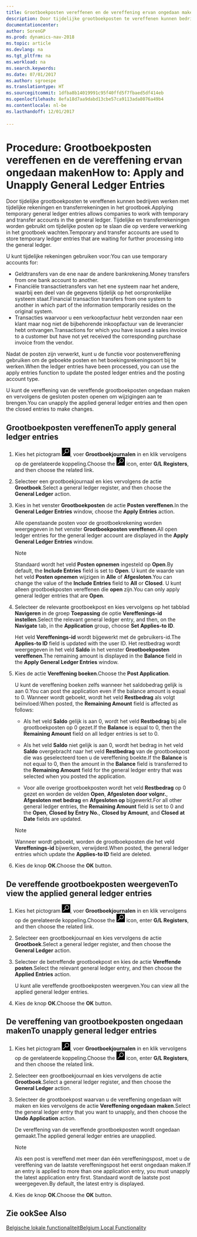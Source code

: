 ```yaml
---
title: Grootboekposten vereffenen en de vereffening ervan ongedaan maken
description: Door tijdelijke grootboekposten te vereffenen kunnen bedrijven werken met tijdelijke rekeningen en transferrekeningen in het grootboek. Tijdelijke en transferrekeningen worden gebruikt om tijdelijke posten op te slaan die op verdere verwerking in het grootboek wachten.
documentationcenter: 
author: SorenGP
ms.prod: dynamics-nav-2018
ms.topic: article
ms.devlang: na
ms.tgt_pltfrm: na
ms.workload: na
ms.search.keywords: 
ms.date: 07/01/2017
ms.author: sgroespe
ms.translationtype: HT
ms.sourcegitcommit: 1dfba8b14019991c95f40ffd5f7fbaed5df414eb
ms.openlocfilehash: 8efa18d7aa9dabd13cbe57ca9113ada8076a49b4
ms.contentlocale: nl-be
ms.lasthandoff: 12/01/2017

---
```

# <a name="how-to-apply-and-unapply-general-ledger-entries"></a><span data-ttu-id="c39a9-104">Procedure: Grootboekposten vereffenen en de vereffening ervan ongedaan maken</span><span class="sxs-lookup"><span data-stu-id="c39a9-104">How to: Apply and Unapply General Ledger Entries</span></span>
<span data-ttu-id="c39a9-105">Door tijdelijke grootboekposten te vereffenen kunnen bedrijven werken met tijdelijke rekeningen en transferrekeningen in het grootboek.</span><span class="sxs-lookup"><span data-stu-id="c39a9-105">Applying temporary general ledger entries allows companies to work with temporary and transfer accounts in the general ledger.</span></span> <span data-ttu-id="c39a9-106">Tijdelijke en transferrekeningen worden gebruikt om tijdelijke posten op te slaan die op verdere verwerking in het grootboek wachten.</span><span class="sxs-lookup"><span data-stu-id="c39a9-106">Temporary and transfer accounts are used to store temporary ledger entries that are waiting for further processing into the general ledger.</span></span>  

 <span data-ttu-id="c39a9-107">U kunt tijdelijke rekeningen gebruiken voor:</span><span class="sxs-lookup"><span data-stu-id="c39a9-107">You can use temporary accounts for:</span></span>  

- <span data-ttu-id="c39a9-108">Geldtransfers van de ene naar de andere bankrekening.</span><span class="sxs-lookup"><span data-stu-id="c39a9-108">Money transfers from one bank account to another.</span></span>  
- <span data-ttu-id="c39a9-109">Financiële transactietransfers van het ene systeem naar het andere, waarbij een deel van de gegevens tijdelijk op het oorspronkelijke systeem staat.</span><span class="sxs-lookup"><span data-stu-id="c39a9-109">Financial transaction transfers from one system to another in which part of the information temporarily resides on the original system.</span></span>  
- <span data-ttu-id="c39a9-110">Transacties waarvoor u een verkoopfactuur hebt verzonden naar een klant maar nog niet de bijbehorende inkoopfactuur van de leverancier hebt ontvangen.</span><span class="sxs-lookup"><span data-stu-id="c39a9-110">Transactions for which you have issued a sales invoice to a customer but have not yet received the corresponding purchase invoice from the vendor.</span></span>  

 <span data-ttu-id="c39a9-111">Nadat de posten zijn verwerkt, kunt u de functie voor postenvereffening gebruiken om de geboekte posten en het boekingsrekeningsoort bij te werken.</span><span class="sxs-lookup"><span data-stu-id="c39a9-111">When the ledger entries have been processed, you can use the apply entries function to update the posted ledger entries and the posting account type.</span></span>  

 <span data-ttu-id="c39a9-112">U kunt de vereffening van de vereffende grootboekposten ongedaan maken en vervolgens de gesloten posten openen om wijzigingen aan te brengen.</span><span class="sxs-lookup"><span data-stu-id="c39a9-112">You can unapply the applied general ledger entries and then open the closed entries to make changes.</span></span>  

## <a name="to-apply-general-ledger-entries"></a><span data-ttu-id="c39a9-113">Grootboekposten vereffenen</span><span class="sxs-lookup"><span data-stu-id="c39a9-113">To apply general ledger entries</span></span>  

1.  <span data-ttu-id="c39a9-114">Kies het pictogram ![Zoeken naar pagina of rapport](../../media/ui-search/search_small.png "pictogram Zoeken naar pagina of rapport"), voer **Grootboekjournalen** in en klik vervolgens op de gerelateerde koppeling.</span><span class="sxs-lookup"><span data-stu-id="c39a9-114">Choose the ![Search for Page or Report](../../media/ui-search/search_small.png "Search for Page or Report icon") icon, enter **G/L Registers**, and then choose the related link.</span></span>  
2.  <span data-ttu-id="c39a9-115">Selecteer een grootboekjournaal en kies vervolgens de actie **Grootboek**.</span><span class="sxs-lookup"><span data-stu-id="c39a9-115">Select a general ledger register, and then choose the **General Ledger** action.</span></span>  
3.  <span data-ttu-id="c39a9-116">Kies in het venster **Grootboekposten** de actie **Posten vereffenen**.</span><span class="sxs-lookup"><span data-stu-id="c39a9-116">In the **General Ledger Entries** window, choose the **Apply Entries** action.</span></span>  

    <span data-ttu-id="c39a9-117">Alle openstaande posten voor de grootboekrekening worden weergegeven in het venster **Grootboekposten vereffenen**.</span><span class="sxs-lookup"><span data-stu-id="c39a9-117">All open ledger entries for the general ledger account are displayed in the **Apply General Ledger Entries** window.</span></span>  

    > [!NOTE]  
    >  <span data-ttu-id="c39a9-118">Standaard wordt het veld **Posten opnemen** ingesteld op **Open**.</span><span class="sxs-lookup"><span data-stu-id="c39a9-118">By default, the **Include Entries** field is set to **Open**.</span></span> <span data-ttu-id="c39a9-119">U kunt de waarde van het veld **Posten opnemen** wijzigen in **Alle** of **Afgesloten**.</span><span class="sxs-lookup"><span data-stu-id="c39a9-119">You can change the value of the **Include Entries** field to **All** or **Closed**.</span></span> <span data-ttu-id="c39a9-120">U kunt alleen grootboekposten vereffenen die **open** zijn.</span><span class="sxs-lookup"><span data-stu-id="c39a9-120">You can only apply general ledger entries that are **Open**.</span></span>  

4.  <span data-ttu-id="c39a9-121">Selecteer de relevante grootboekpost en kies vervolgens op het tabblad **Navigeren** in de groep **Toepassing** de optie **Vereffenings-id instellen**.</span><span class="sxs-lookup"><span data-stu-id="c39a9-121">Select the relevant general ledger entry, and then, on the **Navigate** tab, in the **Application** group, choose **Set Applies-to ID**.</span></span>  

    <span data-ttu-id="c39a9-122">Het veld **Vereffenings-id** wordt bijgewerkt met de gebruikers-id.</span><span class="sxs-lookup"><span data-stu-id="c39a9-122">The **Applies-to ID** field is updated with the user ID.</span></span> <span data-ttu-id="c39a9-123">Het restbedrag wordt weergegeven in het veld **Saldo** in het venster **Grootboekposten vereffenen**.</span><span class="sxs-lookup"><span data-stu-id="c39a9-123">The remaining amount is displayed in the **Balance** field in the **Apply General Ledger Entries** window.</span></span>  

5.  <span data-ttu-id="c39a9-124">Kies de actie **Vereffening boeken**.</span><span class="sxs-lookup"><span data-stu-id="c39a9-124">Choose the **Post Application**.</span></span>  

    <span data-ttu-id="c39a9-125">U kunt de vereffening boeken zelfs wanneer het saldobedrag gelijk is aan 0.</span><span class="sxs-lookup"><span data-stu-id="c39a9-125">You can post the application even if the balance amount is equal to 0.</span></span> <span data-ttu-id="c39a9-126">Wanneer wordt geboekt, wordt het veld **Restbedrag** als volgt beïnvloed:</span><span class="sxs-lookup"><span data-stu-id="c39a9-126">When posted, the **Remaining Amount** field is affected as follows:</span></span>  

    - <span data-ttu-id="c39a9-127">Als het veld **Saldo** gelijk is aan 0, wordt het veld **Restbedrag** bij alle grootboekposten op 0 gezet.</span><span class="sxs-lookup"><span data-stu-id="c39a9-127">If the **Balance** is equal to 0, then the **Remaining Amount** field on all ledger entries is set to 0.</span></span>  

    - <span data-ttu-id="c39a9-128">Als het veld **Saldo** niet gelijk is aan 0, wordt het bedrag in het veld **Saldo** overgebracht naar het veld **Restbedrag** van de grootboekpost die was geselecteerd toen u de vereffening boekte.</span><span class="sxs-lookup"><span data-stu-id="c39a9-128">If the **Balance** is not equal to 0, then the amount in the **Balance** field is transferred to the **Remaining Amount** field for the general ledger entry that was selected when you posted the application.</span></span>  

    - <span data-ttu-id="c39a9-129">Voor alle overige grootboekposten wordt het veld **Restbedrag** op 0 gezet en worden de velden **Open**, **Afgesloten door volgnr.**, **Afgesloten met bedrag** en **Afgesloten op** bijgewerkt.</span><span class="sxs-lookup"><span data-stu-id="c39a9-129">For all other general ledger entries, the **Remaining Amount** field is set to 0 and the **Open**, **Closed by Entry No.**, **Closed by Amount**, and **Closed at Date** fields are updated.</span></span>  

    > [!NOTE]  
    >  <span data-ttu-id="c39a9-130">Wanneer wordt geboekt, worden de grootboekposten die het veld **Vereffenings-id** bijwerken, verwijderd.</span><span class="sxs-lookup"><span data-stu-id="c39a9-130">When posted, the general ledger entries which update the **Applies-to ID** field are deleted.</span></span>  

6.  <span data-ttu-id="c39a9-131">Kies de knop **OK**.</span><span class="sxs-lookup"><span data-stu-id="c39a9-131">Choose the **OK** button.</span></span>  

## <a name="to-view-the-applied-general-ledger-entries"></a><span data-ttu-id="c39a9-132">De vereffende grootboekposten weergeven</span><span class="sxs-lookup"><span data-stu-id="c39a9-132">To view the applied general ledger entries</span></span>  

1.  <span data-ttu-id="c39a9-133">Kies het pictogram ![Zoeken naar pagina of rapport](../../media/ui-search/search_small.png "pictogram Zoeken naar pagina of rapport"), voer **Grootboekjournalen** in en klik vervolgens op de gerelateerde koppeling.</span><span class="sxs-lookup"><span data-stu-id="c39a9-133">Choose the ![Search for Page or Report](../../media/ui-search/search_small.png "Search for Page or Report icon") icon, enter **G/L Registers**, and then choose the related link.</span></span>  
2.  <span data-ttu-id="c39a9-134">Selecteer een grootboekjournaal en kies vervolgens de actie **Grootboek**.</span><span class="sxs-lookup"><span data-stu-id="c39a9-134">Select a general ledger register, and then choose the **General Ledger** action.</span></span>  
3.  <span data-ttu-id="c39a9-135">Selecteer de betreffende grootboekpost en kies de actie **Vereffende posten**.</span><span class="sxs-lookup"><span data-stu-id="c39a9-135">Select the relevant general ledger entry, and then choose the **Applied Entries** action.</span></span>  

    <span data-ttu-id="c39a9-136">U kunt alle vereffende grootboekposten weergeven.</span><span class="sxs-lookup"><span data-stu-id="c39a9-136">You can view all the applied general ledger entries.</span></span>  

4.  <span data-ttu-id="c39a9-137">Kies de knop **OK**.</span><span class="sxs-lookup"><span data-stu-id="c39a9-137">Choose the **OK** button.</span></span>  

## <a name="to-unapply-general-ledger-entries"></a><span data-ttu-id="c39a9-138">De vereffening van grootboekposten ongedaan maken</span><span class="sxs-lookup"><span data-stu-id="c39a9-138">To unapply general ledger entries</span></span>  

1.  <span data-ttu-id="c39a9-139">Kies het pictogram ![Zoeken naar pagina of rapport](../../media/ui-search/search_small.png "pictogram Zoeken naar pagina of rapport"), voer **Grootboekjournalen** in en klik vervolgens op de gerelateerde koppeling.</span><span class="sxs-lookup"><span data-stu-id="c39a9-139">Choose the ![Search for Page or Report](../../media/ui-search/search_small.png "Search for Page or Report icon") icon, enter **G/L Registers**, and then choose the related link.</span></span>  
2.  <span data-ttu-id="c39a9-140">Selecteer een grootboekjournaal en kies vervolgens de actie **Grootboek**.</span><span class="sxs-lookup"><span data-stu-id="c39a9-140">Select a general ledger register, and then choose the **General Ledger** action.</span></span>  
3.  <span data-ttu-id="c39a9-141">Selecteer de grootboekpost waarvan u de vereffening ongedaan wilt maken en kies vervolgens de actie **Vereffening ongedaan maken**.</span><span class="sxs-lookup"><span data-stu-id="c39a9-141">Select the general ledger entry that you want to unapply, and then choose the **Undo Application** action.</span></span>  

    <span data-ttu-id="c39a9-142">De vereffening van de vereffende grootboekposten wordt ongedaan gemaakt.</span><span class="sxs-lookup"><span data-stu-id="c39a9-142">The applied general ledger entries are unapplied.</span></span>  

    > [!NOTE]  
    >  <span data-ttu-id="c39a9-143">Als een post is vereffend met meer dan één vereffeningspost, moet u de vereffening van de laatste vereffeningspost het eerst ongedaan maken.</span><span class="sxs-lookup"><span data-stu-id="c39a9-143">If an entry is applied to more than one application entry, you must unapply the latest application entry first.</span></span> <span data-ttu-id="c39a9-144">Standaard wordt de laatste post weergegeven.</span><span class="sxs-lookup"><span data-stu-id="c39a9-144">By default, the latest entry is displayed.</span></span>  

4.  <span data-ttu-id="c39a9-145">Kies de knop **OK**.</span><span class="sxs-lookup"><span data-stu-id="c39a9-145">Choose the **OK** button.</span></span>  

## <a name="see-also"></a><span data-ttu-id="c39a9-146">Zie ook</span><span class="sxs-lookup"><span data-stu-id="c39a9-146">See Also</span></span>  
[<span data-ttu-id="c39a9-147">Belgische lokale functionaliteit</span><span class="sxs-lookup"><span data-stu-id="c39a9-147">Belgium Local Functionality</span></span>](belgium-local-functionality.md)

